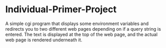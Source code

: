 # Individual-Primer-Project

A simple cgi program that displays some environment variables and redirects you to two different web pages depending on if
a query string is entered. The text is displayed at the top of the web page, and the actual web page is rendered underneath it. 
